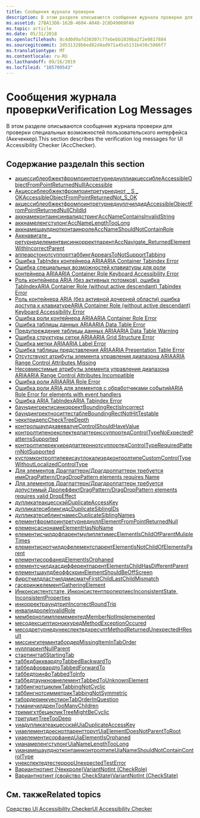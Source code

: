 ```yaml
---
title: Сообщения журнала проверки
description: В этом разделе описываются сообщения журнала проверки для проверки специальных возможностей пользовательского интерфейса (Аккчеккер).
ms.assetid: 27BA13D8-162B-4604-A048-2C8D49060FA9
ms.topic: article
ms.date: 05/31/2018
ms.openlocfilehash: 8c4d0d9afd30307c77ebebb1039ba2f2e0817884
ms.sourcegitcommit: 2d531328b6ed82d4ad971a45a5131b430c5866f7
ms.translationtype: MT
ms.contentlocale: ru-RU
ms.lasthandoff: 09/16/2019
ms.locfileid: "105700543"
---
```

# <a name="verification-log-messages"></a><span data-ttu-id="53af5-103">Сообщения журнала проверки</span><span class="sxs-lookup"><span data-stu-id="53af5-103">Verification Log Messages</span></span>

<span data-ttu-id="53af5-104">В этом разделе описываются сообщения журнала проверки для проверки специальных возможностей пользовательского интерфейса (Аккчеккер).</span><span class="sxs-lookup"><span data-stu-id="53af5-104">This section describes the verification log messages for UI Accessibility Checker (AccChecker).</span></span>

## <a name="in-this-section"></a><span data-ttu-id="53af5-105">Содержание раздела</span><span class="sxs-lookup"><span data-stu-id="53af5-105">In this section</span></span>

-   [<span data-ttu-id="53af5-106">акцессиблеобжектфромпоинтретурнеднуллиакцессибле</span><span class="sxs-lookup"><span data-stu-id="53af5-106">AccessibleObjectFromPointReturnedNullIAccessible</span></span>](accessibleobjectfrompointreturnednulliaccessible.md)
-   [<span data-ttu-id="53af5-107">Акцессиблеобжектфромпоинтретурнеднот \_ S \_ OK</span><span class="sxs-lookup"><span data-stu-id="53af5-107">AccessibleObjectFromPointReturnedNot\_S\_OK</span></span>](accessibleobjectfrompointreturnednot-s-ok.md)
-   [<span data-ttu-id="53af5-108">акцессиблеобжектфромпоинтретурнеднуллчилдид</span><span class="sxs-lookup"><span data-stu-id="53af5-108">AccessibleObjectFromPointReturnedNullChildId</span></span>](accessibleobjectfrompointreturnednullchildid.md)
-   [<span data-ttu-id="53af5-109">аккнамеконтаинсинвалидстринг</span><span class="sxs-lookup"><span data-stu-id="53af5-109">AccNameContainsInvalidString</span></span>](accnamecontainsinvalidstring.md)
-   [<span data-ttu-id="53af5-110">аккнамеленгстулонг</span><span class="sxs-lookup"><span data-stu-id="53af5-110">AccNameLengthTooLong</span></span>](accnamelengthtoolong.md)
-   [<span data-ttu-id="53af5-111">аккнамешаулднотконтаинроле</span><span class="sxs-lookup"><span data-stu-id="53af5-111">AccNameShouldNotContainRole</span></span>](accnameshouldnotcontainrole.md)
-   [<span data-ttu-id="53af5-112">Аккнавигате \_ ретурнеделементвисинкорректпарент</span><span class="sxs-lookup"><span data-stu-id="53af5-112">AccNavigate\_ReturnedElementWithIncorrectParent</span></span>](accnavigate-returnedelementwithincorrectparent.md)
-   [<span data-ttu-id="53af5-113">аппеарстонотсуппорттаббинг</span><span class="sxs-lookup"><span data-stu-id="53af5-113">AppearsToNotSupportTabbing</span></span>](appearstonotsupporttabbing.md)
-   [<span data-ttu-id="53af5-114">Ошибка TabIndex контейнера ARIA</span><span class="sxs-lookup"><span data-stu-id="53af5-114">ARIA Container Tabindex Error</span></span>](aria-container-tabindex.md)
-   [<span data-ttu-id="53af5-115">Ошибка специальных возможностей клавиатуры для роли контейнера ARIA</span><span class="sxs-lookup"><span data-stu-id="53af5-115">ARIA Container Role Keyboard Accessibility Error</span></span>](aria-container-keyboard-events.md)
-   [<span data-ttu-id="53af5-116">Роль контейнера ARIA (без активных потомков), ошибка TabIndex</span><span class="sxs-lookup"><span data-stu-id="53af5-116">ARIA Container Role (without active descendant) Tabindex Error</span></span>](aria-container--no-active-descendant--tabindex.md)
-   [<span data-ttu-id="53af5-117">Роль контейнера ARIA (без активной дочерней области) ошибка доступа к клавиатуре</span><span class="sxs-lookup"><span data-stu-id="53af5-117">ARIA Container Role (without active descendant) Keyboard Accessibility Error</span></span>](aria-container--no-active-descendants--keyboard-events.md)
-   [<span data-ttu-id="53af5-118">Ошибка роли контейнера ARIA</span><span class="sxs-lookup"><span data-stu-id="53af5-118">ARIA Container Role Error</span></span>](aria-container-role.md)
-   [<span data-ttu-id="53af5-119">Ошибка таблицы данных ARIA</span><span class="sxs-lookup"><span data-stu-id="53af5-119">ARIA Data Table Error</span></span>](aria-table-name-and-header.md)
-   [<span data-ttu-id="53af5-120">Предупреждение таблицы данных ARIA</span><span class="sxs-lookup"><span data-stu-id="53af5-120">ARIA Data Table Warning</span></span>](aria-data-table-description.md)
-   [<span data-ttu-id="53af5-121">Ошибка структуры сетки ARIA</span><span class="sxs-lookup"><span data-stu-id="53af5-121">ARIA Grid Structure Error</span></span>](aria-grid-structure.md)
-   [<span data-ttu-id="53af5-122">Ошибка метки ARIA</span><span class="sxs-lookup"><span data-stu-id="53af5-122">ARIA Label Error</span></span>](aria-label.md)
-   [<span data-ttu-id="53af5-123">Ошибка таблицы представления ARIA</span><span class="sxs-lookup"><span data-stu-id="53af5-123">ARIA Presentation Table Error</span></span>](aria-layout-table.md)
-   [<span data-ttu-id="53af5-124">Отсутствуют атрибуты элемента управления диапазона ARIA</span><span class="sxs-lookup"><span data-stu-id="53af5-124">ARIA Range Control Attributes Missing</span></span>](aria-range-control-attributes-missing.md)
-   [<span data-ttu-id="53af5-125">Несовместимые атрибуты элемента управления диапазона ARIA</span><span class="sxs-lookup"><span data-stu-id="53af5-125">ARIA Range Control Attributes Incompatible</span></span>](aria-range-control-attribute-out-of-range.md)
-   [<span data-ttu-id="53af5-126">Ошибка роли ARIA</span><span class="sxs-lookup"><span data-stu-id="53af5-126">ARIA Role Error</span></span>](aria-role-invalid.md)
-   [<span data-ttu-id="53af5-127">Ошибка роли ARIA для элементов с обработчиками событий</span><span class="sxs-lookup"><span data-stu-id="53af5-127">ARIA Role Error for elements with event handlers</span></span>](aria-role-missing.md)
-   [<span data-ttu-id="53af5-128">Ошибка ARIA TabIndex</span><span class="sxs-lookup"><span data-stu-id="53af5-128">ARIA Tabindex Error</span></span>](aria-click-tabindex.md)
-   [<span data-ttu-id="53af5-129">баундингректисинкоррект</span><span class="sxs-lookup"><span data-stu-id="53af5-129">BoundingRectIsIncorrect</span></span>](boundingrectisincorrect.md)
-   [<span data-ttu-id="53af5-130">баундингректноситтестабле</span><span class="sxs-lookup"><span data-stu-id="53af5-130">BoundingRectNotHitTestable</span></span>](boundingrectnothittestable.md)
-   [<span data-ttu-id="53af5-131">чекктридепс</span><span class="sxs-lookup"><span data-stu-id="53af5-131">CheckTreeDepth</span></span>](checktreedepth.md)
-   [<span data-ttu-id="53af5-132">контролшаулдхавевалуе</span><span class="sxs-lookup"><span data-stu-id="53af5-132">ControlShouldHaveValue</span></span>](controlshouldhavevalue.md)
-   [<span data-ttu-id="53af5-133">контролтипеноекспектедпаттернссуппортед</span><span class="sxs-lookup"><span data-stu-id="53af5-133">ControlTypeNoExpectedPatternsSupported</span></span>](controltypenoexpectedpatternssupported.md)
-   [<span data-ttu-id="53af5-134">контролтиперекуиредпаттерннотсуппортед</span><span class="sxs-lookup"><span data-stu-id="53af5-134">ControlTypeRequiredPatternNotSupported</span></span>](controltyperequiredpatternnotsupported.md)
-   [<span data-ttu-id="53af5-135">кустомконтролтипевисаутлокализедконтролтипе</span><span class="sxs-lookup"><span data-stu-id="53af5-135">CustomControlTypeWithoutLocalizedControlType</span></span>](customcontroltypewithoutlocalizedcontroltype.md)
-   [<span data-ttu-id="53af5-136">Для элементов Драгпаттерн/Драгдроппаттерн требуется имя</span><span class="sxs-lookup"><span data-stu-id="53af5-136">DragPattern/DragDropPattern elements requires Name</span></span>](dragpattern-dragdroppattern-elements-requires-name-.md)
-   [<span data-ttu-id="53af5-137">Для элементов Драгпаттерн/Драгдроппаттерн требуется допустимый Дропеффект</span><span class="sxs-lookup"><span data-stu-id="53af5-137">DragPattern/DragDropPattern elements requires valid DropEffect</span></span>](dragpattern-dragdroppattern-elements-requires-valid-dropeffect.md)
-   [<span data-ttu-id="53af5-138">дупликатеакцесскэй</span><span class="sxs-lookup"><span data-stu-id="53af5-138">DuplicateAccessKey</span></span>](duplicateaccesskey.md)
-   [<span data-ttu-id="53af5-139">дупликатесиблингидс</span><span class="sxs-lookup"><span data-stu-id="53af5-139">DuplicateSiblingIDs</span></span>](duplicatesiblingids.md)
-   [<span data-ttu-id="53af5-140">дупликатесиблингнамес</span><span class="sxs-lookup"><span data-stu-id="53af5-140">DuplicateSiblingNames</span></span>](duplicatesiblingnames.md)
-   [<span data-ttu-id="53af5-141">елементфромпоинтретурнеднулл</span><span class="sxs-lookup"><span data-stu-id="53af5-141">ElementFromPointReturnedNull</span></span>](elementfrompointreturnednull.md)
-   [<span data-ttu-id="53af5-142">елеменсаснонаме</span><span class="sxs-lookup"><span data-stu-id="53af5-142">ElementHasNoName</span></span>](elementhasnoname.md)
-   [<span data-ttu-id="53af5-143">елементисчилдофпарентмулиплетимес</span><span class="sxs-lookup"><span data-stu-id="53af5-143">ElementIsChildOfParentMulipleTimes</span></span>](elementischildofparentmulipletimes.md)
-   [<span data-ttu-id="53af5-144">елементиснотчилдофелементспарент</span><span class="sxs-lookup"><span data-stu-id="53af5-144">ElementIsNotChildOfElementsParent</span></span>](elementisnotchildofelementsparent.md)
-   [<span data-ttu-id="53af5-145">елементисорфанед</span><span class="sxs-lookup"><span data-stu-id="53af5-145">ElementIsOrphaned</span></span>](elementisorphaned.md)
-   [<span data-ttu-id="53af5-146">елементсчилдхасдифферентпарент</span><span class="sxs-lookup"><span data-stu-id="53af5-146">ElementsChildHasDifferentParent</span></span>](elementschildhasdifferentparent.md)
-   [<span data-ttu-id="53af5-147">елементшаулдбеоффскрин</span><span class="sxs-lookup"><span data-stu-id="53af5-147">ElementShouldBeOffScreen</span></span>](elementshouldbeoffscreen.md)
-   [<span data-ttu-id="53af5-148">фирстчилдластчилдмисматч</span><span class="sxs-lookup"><span data-stu-id="53af5-148">FirstChildLastChildMismatch</span></span>](firstchildlastchildmismatch.md)
-   [<span data-ttu-id="53af5-149">гасеринжелемент</span><span class="sxs-lookup"><span data-stu-id="53af5-149">GatheringElement</span></span>](gatheringelement.md)
-   [<span data-ttu-id="53af5-150">Инконсистентстате, Инконсистентпропертиес</span><span class="sxs-lookup"><span data-stu-id="53af5-150">InconsistentState, InconsistentProperties</span></span>](inconsistentstate--inconsistentproperties.md)
-   [<span data-ttu-id="53af5-151">инкорректраундтрип</span><span class="sxs-lookup"><span data-stu-id="53af5-151">IncorrectRoundTrip</span></span>](incorrectroundtrip.md)
-   [<span data-ttu-id="53af5-152">инвалидроле</span><span class="sxs-lookup"><span data-stu-id="53af5-152">InvalidRole</span></span>](invalidrole.md)
-   [<span data-ttu-id="53af5-153">мембернотимплемементед</span><span class="sxs-lookup"><span data-stu-id="53af5-153">MemberNotImplememented</span></span>](membernotimplememented.md)
-   [<span data-ttu-id="53af5-154">месодексцептионоккуред</span><span class="sxs-lookup"><span data-stu-id="53af5-154">MethodExceptionOccured</span></span>](methodexceptionoccured.md)
-   [<span data-ttu-id="53af5-155">месодретурнедунекспектедхресулт</span><span class="sxs-lookup"><span data-stu-id="53af5-155">MethodReturnedUnexpectedHResult</span></span>](methodreturnedunexpectedhresult.md)
-   [<span data-ttu-id="53af5-156">миссингитеминтабордер</span><span class="sxs-lookup"><span data-stu-id="53af5-156">MissingItemInTabOrder</span></span>](missingitemintaborder.md)
-   [<span data-ttu-id="53af5-157">нуллпарент</span><span class="sxs-lookup"><span data-stu-id="53af5-157">NullParent</span></span>](nullparent.md)
-   [<span data-ttu-id="53af5-158">стартингтаб</span><span class="sxs-lookup"><span data-stu-id="53af5-158">StartingTab</span></span>](startingtab.md)
-   [<span data-ttu-id="53af5-159">таббедбакквардто</span><span class="sxs-lookup"><span data-stu-id="53af5-159">TabbedBackwardTo</span></span>](tabbedbackwardto.md)
-   [<span data-ttu-id="53af5-160">таббедфорвардто</span><span class="sxs-lookup"><span data-stu-id="53af5-160">TabbedForwardTo</span></span>](tabbedforwardto.md)
-   [<span data-ttu-id="53af5-161">таббедтоинфо</span><span class="sxs-lookup"><span data-stu-id="53af5-161">TabbedToInfo</span></span>](tabbedtoinfo.md)
-   [<span data-ttu-id="53af5-162">таббедтаункновнелемент</span><span class="sxs-lookup"><span data-stu-id="53af5-162">TabbedToUnknownElement</span></span>](tabbedtounknownelement.md)
-   [<span data-ttu-id="53af5-163">таббингнотциклик</span><span class="sxs-lookup"><span data-stu-id="53af5-163">TabbingNotCyclic</span></span>](tabbingnotcyclic.md)
-   [<span data-ttu-id="53af5-164">таббингнотсимметрик</span><span class="sxs-lookup"><span data-stu-id="53af5-164">TabbingNotSymmetric</span></span>](tabbingnotsymmetric.md)
-   [<span data-ttu-id="53af5-165">табордеринкуестион</span><span class="sxs-lookup"><span data-stu-id="53af5-165">TabOrderInQuestion</span></span>](taborderinquestion.md)
-   [<span data-ttu-id="53af5-166">туманичилдрен</span><span class="sxs-lookup"><span data-stu-id="53af5-166">TooManyChildren</span></span>](toomanychildren.md)
-   [<span data-ttu-id="53af5-167">тримигхтбециклик</span><span class="sxs-lookup"><span data-stu-id="53af5-167">TreeMightBeCyclic</span></span>](treemightbecyclic.md)
-   [<span data-ttu-id="53af5-168">тритудип</span><span class="sxs-lookup"><span data-stu-id="53af5-168">TreeTooDeep</span></span>](treetoodeep.md)
-   [<span data-ttu-id="53af5-169">уиадупликатеакцесскэй</span><span class="sxs-lookup"><span data-stu-id="53af5-169">UiaDuplicateAccessKey</span></span>](uiaduplicateaccesskey.md)
-   [<span data-ttu-id="53af5-170">уиаелементдоеснотпарентторут</span><span class="sxs-lookup"><span data-stu-id="53af5-170">UiaElementDoesNotParentToRoot</span></span>](uiaelementdoesnotparenttoroot.md)
-   [<span data-ttu-id="53af5-171">уиаелементисорфанед</span><span class="sxs-lookup"><span data-stu-id="53af5-171">UiaElementIsOrphaned</span></span>](uiaelementisorphaned.md)
-   [<span data-ttu-id="53af5-172">уианамеленгстулонг</span><span class="sxs-lookup"><span data-stu-id="53af5-172">UiaNameLengthTooLong</span></span>](uianamelengthtoolong.md)
-   [<span data-ttu-id="53af5-173">уианамешаулднотконтаинконтролтипе</span><span class="sxs-lookup"><span data-stu-id="53af5-173">UiaNameShouldNotContainControlType</span></span>](uianameshouldnotcontaincontroltype.md)
-   [<span data-ttu-id="53af5-174">унекспектедтестеррор</span><span class="sxs-lookup"><span data-stu-id="53af5-174">UnexpectedTestError</span></span>](unexpectedtesterror.md)
-   [<span data-ttu-id="53af5-175">Вариантнотинт (Чеккроле)</span><span class="sxs-lookup"><span data-stu-id="53af5-175">VariantNotInt (CheckRole)</span></span>](variantnotint.md)
-   [<span data-ttu-id="53af5-176">Вариантнотинт (свойство CheckState)</span><span class="sxs-lookup"><span data-stu-id="53af5-176">VariantNotInt (CheckState)</span></span>](variantnotint--checkstate-.md)

## <a name="related-topics"></a><span data-ttu-id="53af5-177">См. также</span><span class="sxs-lookup"><span data-stu-id="53af5-177">Related topics</span></span>

<dl> <dt>

[<span data-ttu-id="53af5-178">Средство UI Accessibility Checker</span><span class="sxs-lookup"><span data-stu-id="53af5-178">UI Accessibility Checker</span></span>](ui-accessibility-checker.md)
</dt> </dl>

 

 




